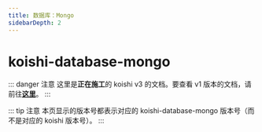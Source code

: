 ```yaml
---
title: 数据库：Mongo
sidebarDepth: 2
---
```


# koishi-database-mongo

::: danger 注意
这里是**正在施工**的 koishi v3 的文档。要查看 v1 版本的文档，请前往[**这里**](/v1/)。
:::

::: tip 注意
本页显示的版本号都表示对应的 koishi-database-mongo 版本号（而不是对应的 koishi 版本号）。
:::

